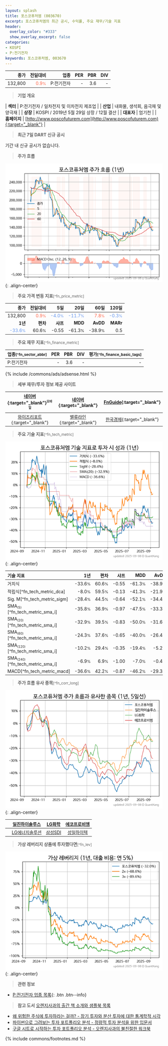 ```yaml
---
layout: splash
title: 포스코퓨처엠 (003670)
excerpt: 포스코퓨처엠의 최근 공시, 수익률, 주요 재무/기술 지표
header:
  overlay_color: "#333"
  show_overlay_excerpt: false
categories:
- KOSPI
- P:전기전자
keywords: 포스코퓨처엠, 003670
---
```


| **종가** | **전일대비** | **업종** | **PER** | **PBR** | **DIV** |
| -------: | -----------: | -------: | ------: | ------: | ------: |
| 132,800 | <span style="color: tomato">0.9<small>%</small></span> | P:전기전자 | - | 3.6 | - |

<!-- more -->


> **기업 개요**<a id="company"></a>

| <span style="white-space:nowrap;">**섹터**</span> | P:전기전자 / 일차전지 및 이차전지 제조업 |
| <span style="white-space:nowrap;">**산업**</span> | 내화물, 생석회, 음극재 및 양극재 |
| <span style="white-space:nowrap;">**상장**</span> | KOSPI / 2019년 5월 29일 상장 / 12월 결산 |
| <span style="white-space:nowrap;">**대표자**</span> | 엄기천 |
| <span style="white-space:nowrap;">**홈페이지**</span> | [http://www.poscofuturem.com](http://www.poscofuturem.com){:target="_blank"} |


> **최근 7일 DART 신규 공시**<a id="dart"></a>

기간 내 신규 공시가 없습니다.


> **주가 흐름**<a id="price"></a>

![003670](/stock/images/003670.png){: .align-center}


> **주요 가격 변동 지표**<small>[^fn_price_metric]</small>

| **종가** | **전일대비** | **5일** | **20일** | **60일** | **120일** |
| -------: | -----------: | ------: | -------: | -------: | --------: |
| 132,800 | <span style="color: tomato">0.9<small>%</small></span> | <span style="color: cornflowerblue">-4.0<small>%</small></span> | <span style="color: cornflowerblue">-11.7<small>%</small></span> | <span style="color: tomato">7.8<small>%</small></span> | <span style="color: cornflowerblue">-0.3<small>%</small></span> |
| **1년** | **편차** | **샤프** | **MDD** | **AvDD** | **MARr** |
| <span style="color: cornflowerblue">-33.6<small>%</small></span> | 60.6<small>%</small> | -0.55 | -61.3<small>%</small> | -38.9<small>%</small> | 0.5 |


> **주요 재무 지표**<small>[^fn_finance_metric]</small>

| **업종**<small>[^fn_sector_abbr]</small> | **PER** | **PBR** | **DIV** | **평가**<small>[^fn_finance_basic_tags]</small> |
| :--------------------------------------- | ------: | ------: | ------: | ----------------------------------------------: |
| P:전기전자 | - | 3.6 | - | - |



{% include /commons/ads/adsense.html %}

> **세부 재무/투자 정보 제공 사이트**

| [네이버](https://m.stock.naver.com/domestic/stock/003670/finance/summary){:target="_blank"}<sup><small>모바일</small></sup> | [네이버](https://finance.naver.com/item/coinfo.naver?code=003670){:target="_blank"} | [FnGuide](https://comp.fnguide.com/SVO2/ASP/SVD_Invest.asp?gicode=A003670&MenuYn=Y){:target="_blank"} |
| :---: | :---: | :---: |
| [와이즈리포트](https://comp.wisereport.co.kr/company/c1040001.aspx?cmp_cd=003670){:target="_blank"} | [밸류라인](https://www.valueline.co.kr/finance/summary/003670){:target="_blank"} | [한국경제](https://markets.hankyung.com/stock/003670/financial-summary){:target="_blank"} |


> **주요 기술 지표**<small>[^fn_tech_metric]</small>


![003670](/stock/images/003670_tech.png){: .align-center}

| **기술 지표** | **1년** | **편차** | **샤프** | **MDD** | **AvDD** |
| :------------ | ------: | -----------: | -------: | ------: | -------: |
| 거치식 | -33.6<small>%</small> | 60.6<small>%</small> | -0.55 | -61.3<small>%</small> | -38.9<small>%</small> |
| 적립식[^fn_tech_metric_dca] | -8.0<small>%</small> | 59.5<small>%</small> | -0.13 | -41.3<small>%</small> | -21.9<small>%</small> |
| Sig. M[^fn_tech_metric_sigm] | -28.4<small>%</small> | 44.5<small>%</small> | -0.64 | -52.1<small>%</small> | -34.4<small>%</small> |
| SMA<small><sub>(5)</sub></small>[^fn_tech_metric_sma_i] | -35.8<small>%</small> | 36.9<small>%</small> | -0.97 | -47.5<small>%</small> | -33.3<small>%</small> |
| SMA<small><sub>(20)</sub></small>[^fn_tech_metric_sma_i] | -32.9<small>%</small> | 39.5<small>%</small> | -0.83 | -50.0<small>%</small> | -31.6<small>%</small> |
| SMA<small><sub>(60)</sub></small>[^fn_tech_metric_sma_i] | -24.3<small>%</small> | 37.6<small>%</small> | -0.65 | -40.0<small>%</small> | -26.4<small>%</small> |
| SMA<small><sub>(120)</sub></small>[^fn_tech_metric_sma_i] | -10.2<small>%</small> | 29.4<small>%</small> | -0.35 | -19.4<small>%</small> | -5.2<small>%</small> |
| SMA<small><sub>(240)</sub></small>[^fn_tech_metric_sma_i] | -6.9<small>%</small> | 6.9<small>%</small> | -1.00 | -7.0<small>%</small> | -0.4<small>%</small> |
| MACD[^fn_tech_metric_macd] | -36.6<small>%</small> | 42.2<small>%</small> | -0.87 | -46.2<small>%</small> | -29.3<small>%</small> |


> **주가 흐름 유사 종목**<a id="corr"></a><small>[^fn_corr_long]</small>

![003670](/stock/images/003670_corr.png){: .align-center}

|       | [일진하이솔루스](/271940/) | [LG화학](/051910/) | [에코프로비엠](/247540/) |
| :---: | :------------------------------------: | :------------------------------------: | :------------------------------------: |
|       | [LG에너지솔루션](/373220/) | [삼성SDI](/006400/) | [성일하이텍](/365340/) |


> **가상 레버리지 상품에 투자했다면**<a id="2x"></a><small>[^fn_lev]</small>

![003670](/stock/images/003670_2x.png){: .align-center}


> **관련 정보**

- [P:전기전자 업종 목록](/stats/sector/kospi_업종_전기전자_종목/){: .btn .btn--info}

> **참고 도서** [오렌지사과의 출간 책 소개와 샘플북 목록](https://kongdori.tistory.com/691)

- [왜 위험한 주식에 투자하라는 걸까? - 장기 투자와 분산 투자에 대한 통계학적 시각](https://kongdori.tistory.com/421)
- [파이썬으로 그려보는 투자 포트폴리오 분석  - 정량적 투자 분석을 위한 입문서](https://kongdori.tistory.com/643)
- [구글 시트로 시작하는 투자 포트폴리오 분석 - 오렌지사과의 불친절한 워크북](https://kongdori.tistory.com/449)


{% include commons/footnotes.md %}